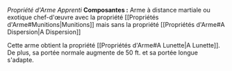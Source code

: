 _Propriété d'Arme Apprenti_
__Composantes :__ Arme à distance martiale ou exotique chef-d'œuvre avec la propriété [[Propriétés d'Arme#Munitions|Munitions]] mais sans la propriété [[Propriétés d'Arme#A Dispersion|A Dispersion]]

Cette arme obtient la propriété [[Propriétés d'Arme#A Lunette|A Lunette]]. De plus, sa portée normale augmente de 50 ft. et sa portée longue s'adapte.